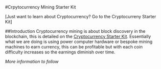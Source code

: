 #Crpytocurrency Mining Starter Kit

[Just want to learn about Cryptocurrency?  Go to the Cryptocurreny Starter Kit]

##Introduction
Cryptocurrency mining is about block discovery in the blockchain, this is detailed on the [Cryptocurrency Starter Kit](README.md).  Essentially what we are doing is using power computer hardware or bespoke mining machines to earn currency, this can be profitable but with each coin difficulty increases so the earnings diminish over time.

_More information to follow_
